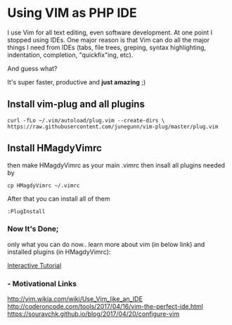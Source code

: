 # Using VIM as PHP IDE
I use Vim for all text editing, even software development. At one point I stopped using IDEs. One major reason is that Vim can do all the major things I need from IDEs (tabs, file trees, greping, syntax highlighting, indentation, completion, "quickfix"ing, etc).

And guess what? 

It's super faster, productive and **just amazing** ;) 


## Install vim-plug and all plugins
  
	curl -fLo ~/.vim/autoload/plug.vim --create-dirs \
	https://raw.githubusercontent.com/junegunn/vim-plug/master/plug.vim

## Install HMagdyVimrc
then make HMagdyVimrc as your main .vimrc then insall all plugins needed by

	cp HMagdyVimrc ~/.vimrc

After that you can install all of them 
 
	:PlugInstall

### Now It's Done;
 only what you can do now.. learn more about vim (in below link) and installed plugins (in HMagdyVimrc):

[Interactive Tutorial](http://www.openvim.com/)
  
### - Motivational Links
  http://vim.wikia.com/wiki/Use_Vim_like_an_IDE
  http://coderoncode.com/tools/2017/04/16/vim-the-perfect-ide.html
  https://souravchk.github.io/blog/2017/04/20/configure-vim
